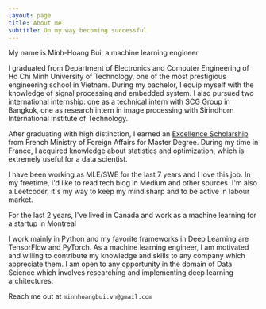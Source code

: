 ```yaml
---
layout: page
title: About me
subtitle: On my way becoming successful
---
```


My name is Minh-Hoang Bui, a machine learning engineer.

I graduated from Department of Electronics and Computer Engineering of Ho Chi Minh University of Technology, one of the most prestigious engineering school in Vietnam. During my bachelor, I equip myself with the knowledge of signal processing and embedded system. I also pursued two international internship: one as a technical intern with SCG Group in Bangkok, one as research intern in image processing with Sirindhorn International Institute of Technology.

After graduating with high distinction, I earned an [Excellence Scholarship](https://vn.ambafrance.org/Programme-de-Bourses-d-Excellence-de-l-Ambassade-de-France-au-Vietnam-appel-a-4627) from French Ministry of Foreign Affairs for Master Degree. During my time in France, I acquired knowledge about statistics and optimization, which is extremely useful for a data scientist.

I have been working as MLE/SWE for the last 7 years and I love this job. In my freetime, I'd like to read tech blog in Medium and other sources. I'm also a Leetcoder, it's my way to keep my mind sharp and to be active in labour market.

For the last 2 years, I've lived in Canada and work as a machine learning for a startup in Montreal


I work mainly in Python and my favorite frameworks in Deep Learning are TensorFlow and PyTorch.
As a machine learning engineer, I am motivated and willing to contribute my knowledge and skills to any company which appreciate them. I am open to any opportunity in the domain of Data Science which involves researching and implementing deep learning architectures.

Reach me out at `minhhoangbui.vn@gmail.com`

